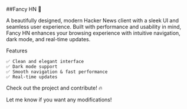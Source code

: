 ##Fancy HN 🚀

A beautifully designed, modern Hacker News client with a sleek UI and seamless user experience. Built with performance and usability in mind, Fancy HN enhances your browsing experience with intuitive navigation, dark mode, and real-time updates.

Features

    ✅ Clean and elegant interface
    ✅ Dark mode support
    ✅ Smooth navigation & fast performance
    ✅ Real-time updates

Check out the project and contribute! 🔥

Let me know if you want any modifications!